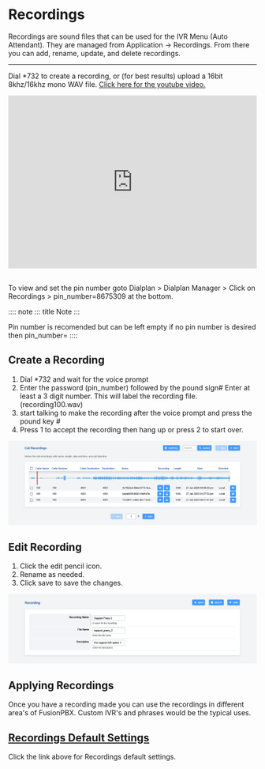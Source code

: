 # Recordings

Recordings are sound files that can be used for the IVR Menu (Auto Attendant). They are managed from Application -> Recordings. From there you can add, rename, update, and delete recordings.

---

Dial \*732 to create a recording, or (for best results) upload a 16bit
8khz/16khz mono WAV file. [Click here for the youtube
video.](https://youtu.be/CkqlsVvvv2U)

<div style="text-align: center; margin-bottom: 2em;">
<iframe width="100%" height="350" src="https://www.youtube.com/embed/CkqlsVvvv2U?rel=0" frameborder="0" ; encrypted-media" allowfullscreen></iframe>
</div>

To view and set the pin number goto Dialplan > Dialplan Manager > Click on Recordings > pin_number=8675309 at the bottom.

:::: note
::: title
Note
:::

Pin number is recomended but can be left empty if no pin number is desired then pin_number=
::::

## Create a Recording

1.  Dial \*732 and wait for the voice prompt
2.  Enter the password (pin_number) followed by the pound sign# 
   Enter at least a 3 digit number.  This will label the recording file. (recording100.wav)
3.  start talking to make the recording after the voice prompt and press the pound key #
4.  Press 1 to accept the recording then hang up or press 2 to start over.

![image](../_static/images/applications/recording/fusionpbx_call_recordings1.png)

## Edit Recording

1.  Click the edit pencil icon.
2.  Rename as needed.
3.  Click save to save the changes.

![image](../_static/images/applications/recording/fusionpbx_call_recordings2.png)

## Applying Recordings

Once you have a recording made you can use the recordings in different
area\'s of FusionPBX. Custom IVR\'s and phrases would be the typical
uses.

## [Recordings Default Settings](/en/latest/advanced/default_settings.html#id24)

Click the link above for Recordings default settings.
